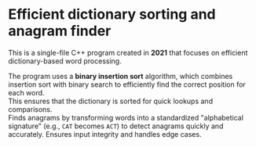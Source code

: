 # Efficient dictionary sorting and anagram finder

This is a single-file C++ program created in **2021** that focuses on efficient dictionary-based word processing.

The program uses a **binary insertion sort** algorithm, which combines insertion sort with binary search to efficiently find the correct position for each word.    
This ensures that the dictionary is sorted for quick lookups and comparisons.    
Finds anagrams by transforming words into a standardized "alphabetical signature" (e.g., `CAT` becomes `ACT`) to detect anagrams quickly and accurately.
Ensures input integrity and handles edge cases.
